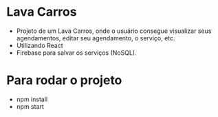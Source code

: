 # Lava Carros

- Projeto de um Lava Carros, onde o usuário consegue visualizar seus agendamentos, editar seu agendamento, o serviço, etc.
- Utilizando React
- Firebase para salvar os serviços (NoSQL).

# Para rodar o projeto
- npm install
- npm start

